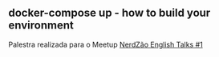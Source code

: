 ## docker-compose up - how to build your environment

Palestra realizada para o Meetup [NerdZão English Talks #1](https://www.meetup.com/Nerdzao/events/254072626/)
